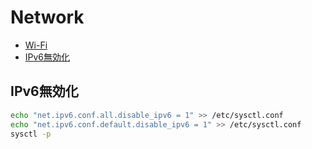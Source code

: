 # Network
- [Wi-Fi](Wi-Fi/README.md)
- [IPv6無効化](#disable_ipv6)

## <a id="disable_ipv6">IPv6無効化</a>
```sh
echo "net.ipv6.conf.all.disable_ipv6 = 1" >> /etc/sysctl.conf
echo "net.ipv6.conf.default.disable_ipv6 = 1" >> /etc/sysctl.conf
sysctl -p
```